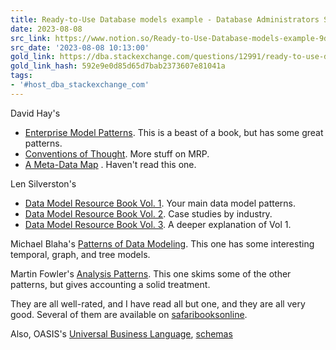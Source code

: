 ```yaml
---
title: Ready-to-Use Database models example - Database Administrators Stack Exchange
date: 2023-08-08
src_link: https://www.notion.so/Ready-to-Use-Database-models-example-9dea674a5a9c4753a9de439dae2a12c2
src_date: '2023-08-08 10:13:00'
gold_link: https://dba.stackexchange.com/questions/12991/ready-to-use-database-models-example/23831#23831
gold_link_hash: 592e9e0d85d65d7bab2373607e81041a
tags:
- '#host_dba_stackexchange_com'
---
```



David Hay's 


* [Enterprise Model Patterns](http://rads.stackoverflow.com/amzn/click/1935504053). This is a beast of a book, but has some great patterns.
* [Conventions of Thought](http://rads.stackoverflow.com/amzn/click/0932633749). More stuff on MRP.
* [A Meta-Data Map](http://rads.stackoverflow.com/amzn/click/0120887983) . Haven't read this one.


Len Silverston's 


* [Data Model Resource Book Vol. 1](http://rads.stackoverflow.com/amzn/click/0471380237). Your main data model patterns.
* [Data Model Resource Book Vol. 2](http://rads.stackoverflow.com/amzn/click/0471353485). Case studies by industry.
* [Data Model Resource Book Vol. 3](http://rads.stackoverflow.com/amzn/click/0470178450). A deeper explanation of Vol 1.


Michael Blaha's [Patterns of Data Modeling](http://rads.stackoverflow.com/amzn/click/1439819890). This one has some interesting temporal, graph, and tree models. 


Martin Fowler's [Analysis Patterns](http://rads.stackoverflow.com/amzn/click/0201895420). This one skims some of the other patterns, but gives accounting a solid treatment. 


They are all well-rated, and I have read all but one, and they are all very good. Several of them are available on [safaribooksonline](http://my.safaribooksonline.com/search?q=data%20model). 


Also, OASIS's [Universal Business Language](http://en.wikipedia.org/wiki/Universal_Business_Language), [schemas](http://docs.oasis-open.org/ubl/os-UBL-2.1/UBL-2.1.html#S-UBL-2.1-BUSINESS-OBJECTS)